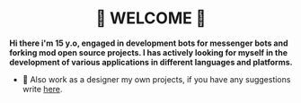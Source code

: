 <h1 align="center">👋 WELCOME 👋</h1>

**Hi there i'm 15 y.o, engaged in development bots for messenger bots and forking mod open source projects.
I has actively looking for myself in the development of various applications in different languages and platforms.**

- 🎨 Also work as a designer my own projects, if you have any suggestions write [here](https://github.com/izzyflame/izzyflame/issues).
